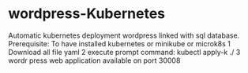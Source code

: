 # wordpress-Kubernetes
Automatic kubernetes deployment wordpress linked with sql database. 
Prerequisite: To have installed kubernetes or minikube or microk8s
1 Download all file yaml
2 execute prompt command: kubectl apply-k ./
3 wordr press web application available on port 30008

